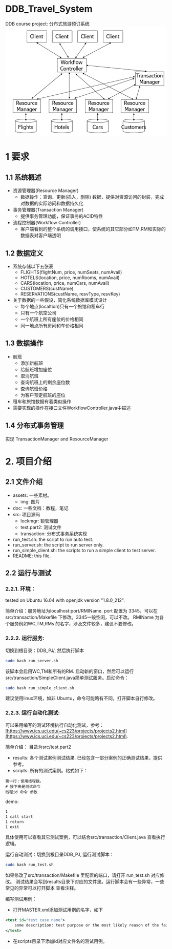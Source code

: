 # DDB_Travel_System
DDB course project: 分布式旅游预订系统
![arch](./assets/img/arch.PNG)

# 1 要求
## 1.1 系统概述

- 资源管理器(Resource Manager)‏
    - 数据操作：查询、更新(插入，删除) 数据，提供对资源访问的封装，完成对数据的实际访问和数据持久化
- 事务管理器(Transaction Manager)‏
    - 提供事务管理功能，保证事务的ACID特性
- 流程控制器(Workflow Controller)‏
    - 客户端看到的整个系统的调用接口，使系统的其它部分如TM,RM和实际的数据表对客户端透明

## 1.2 数据定义
- 系统存储以下五张表
    - FLIGHTS(flightNum, price, numSeats, numAvail)‏
    - HOTELS(location, price, numRooms, numAvail)‏
    - CARS(location, price, numCars, numAvail)‏
    - CUSTOMERS(custName)‏
    - RESERVATIONS(custName, resvType, resvKey)‏
- 关于数据的一些假设，简化系统数据库模式设计
    - 每个地点(localtion)只有一个旅馆和租车行
    - 只有一个航空公司
    - 一个航班上所有座位的价格相同
    - 同一地点所有房间和车价格相同

## 1.3 数据操作

- 航班
    - 添加新航班
    - 给航班增加座位
    - 取消航班
    - 查询航班上的剩余座位数
    - 查询航班价格
    - 为客户预定航班的座位
- 租车和旅馆数据有着类似操作
- 需要实现的操作在接口文件WorkflowController.java中描述

## 1.4 分布式事务管理
实现 TransactionManager and ResourceManager

# 2. 项目介绍
## 2.1 文件介绍
- assets: 一些素材。
    - img: 图片
- doc: 一些文档：教程，笔记
- src: 项目源码
    - lockmgr: 锁管理器
    - test.part2: 测试文件
    - transaction: 分布式事务系统实现
- run_test.sh: the script to run auto test.
- run_server.sh: the script to run server only.
- run_simple_client.sh: the scripts to run a simple client to test server.
- README: this file.

## 2.2 运行与测试
### 2.2.1. 环境：
tested on Ubuntu 16.04 with openjdk version "1.8.0_212".

简单介绍：服务地址为localhost:port/RMIName. port 配置为 3345，可以在src/transaction/Makefile 下修改。3345一般空闲，可以不改。
RMIName 为各个服务例如WC,TM,RMs 的名字，涉及文件较多，建议不要修改。
### 2.2.2. 运行服务:
切换到根目录：DDB_PJ/, 然后执行脚本
```bash
sudo bash run_server.sh
```
该脚本会启用WC,TM和所有的RM.
启动新的窗口，然后可以运行src/transaction/SimpleClient.java简单测试服务。启动命令：
```bash
sudo bash run_simple_client.sh
```
建议使用linux环境，如非 Ubuntu，命令可能略有不同，打开脚本自行修改。
### 2.2.3. 运行自动化测试:
可以采用编写的测试环境执行自动化测试，参考：[https://www.ics.uci.edu/~cs223/projects/projects2.html](https://www.ics.uci.edu/~cs223/projects/projects2.html).

简单介绍：
目录为src/test.part2
- results: 各个测试案例测试结果. 已经包含一部分案例的正确测试结果，提供参考。
- scripts: 所有的测试案例。格式如下：
```text
第一行：使用线程数。
# 接下来是测试命令
线程id 命令 参数
```
demo:
```text
1
1 call start
1 return
1 exit
```
具体使用可以查看其它测试案例，可以结合src/transaction/Client.java 查看执行逻辑。

运行自动测试：切换到根目录DDB_PJ, 运行测试脚本：
```bash
sudo bash run_test.sh
```
如果修改了src/transaction/Makefile 里配置的端口，请打开 run_test.sh 对应修改。
测试结果会写到results目录下对应的文件里。运行脚本会有一些异常，一些常见的异常可以打开脚本
查看注释。

编写测试用例：
- 打开MASTER.xml添加测试用例的名字，如下
```xml
<test id="test case name">
    some description: test purpose or the most likely reason of the failure of the test.
</test>
```
- 在scripts目录下添加id对应文件名的测试用例。    